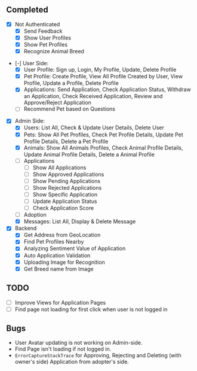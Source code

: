 ## **Completed**

-   [x] Not Authenticated
    -   [x] Send Feedback
    -   [x] Show User Profiles
    -   [x] Show Pet Profiles
    -   [x] Recognize Animal Breed
-   [-] User Side:
    -   [x] User Profile: Sign up, Login, My Profile, Update, Delete Profile
    -   [x] Pet Profile: Create Profile, View All Profile Created by User, View Profile, Update a Profile, Delete Profile
    -   [x] Applications: Send Application, Check Application Status, Withdraw an Application, Check Received Application, Review and Approve/Reject Application
    -   [ ] Recommend Pet based on Questions
-   [x] Admin Side:
    -   [x] Users: List All, Check & Update User Details, Delete User
    -   [x] Pets: Show All Pet Profiles, Check Pet Profile Details, Update Pet Profile Details, Delete a Pet Profile
    -   [x] Animals: Show All Animals Profiles, Check Animal Profile Details, Update Animal Profile Details, Delete a Animal Profile
    -   [ ] Applications
        -   [ ] Show All Applications
        -   [ ] Show Approved Applications
        -   [ ] Show Pending Applications
        -   [ ] Show Rejected Applications
        -   [ ] Show Specific Application
        -   [ ] Update Application Status
        -   [ ] Check Application Score
    -   [ ] Adoption
    -   [x] Messages: List All, Display & Delete Message
-   [x] Backend
    -   [x] Get Address from GeoLocation
    -   [x] Find Pet Profiles Nearby
    -   [x] Analyzing Sentiment Value of Application
    -   [x] Auto Application Validation
    -   [x] Uploading Image for Recognition
    -   [x] Get Breed name from Image

## **TODO**

-   [ ] Improve Views for Application Pages
-   [ ] Find page not loading for first click when user is not logged in

## **Bugs**

-   User Avatar updating is not working on Admin-side.
-   Find Page isn't loading if not logged in.
-   `ErrorCaptureStackTrace` for Approving, Rejecting and Deleting (with owner's side) Application from adopter's side.
